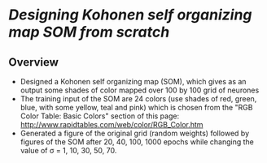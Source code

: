 # *Designing Kohonen self organizing map SOM from scratch*

## Overview

-   Designed a Kohonen self organizing map (SOM), which gives as an output some shades of color mapped over 100 by 100 grid of neurones
-   The training input of the SOM are 24 colors (use shades of red, green, blue, with some
yellow, teal and pink) which is chosen from the "RGB Color Table: Basic Colors" section of this page:
http://www.rapidtables.com/web/color/RGB_Color.htm
-  Generated a figure of the original grid (random weights) followed by figures of the SOM after 20, 40, 100, 1000 epochs while changing the value of σ = 1, 10, 30, 50, 70.

